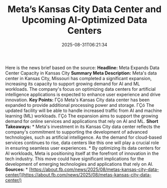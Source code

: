 ﻿---
title: "Meta’s Kansas City Data Center and Upcoming AI-Optimized Data Centers"
date: "2025-08-31T06:21:34"
category: "Markets"
summary: ""
slug: "metas kansas city data center and upcoming aioptimized data "
source_urls:
  - "https://about.fb.com/news/2025/08/metas-kansas-city-data-center/"
seo:
  title: "Meta’s Kansas City Data Center and Upcoming AI-Optimized Data Centers | Hash n Hedge"
  description: ""
  keywords: ["news", "markets", "brief"]
---
Here is the news brief based on the source:  **Headline:** Meta Expands Data Center Capacity in Kansas City  **Summary Meta Description:** Meta's data center in Kansas City, Missouri has completed a significant expansion, increasing its capacity to support growing demand for AI and ML workloads. The company's focus on optimizing data centers for artificial intelligence applications is expected to enhance user experience and drive innovation.  **Key Points:**  ΓÇó Meta's Kansas City data center has been expanded to provide additional processing power and storage. ΓÇó The updated facility will be able to handle increased traffic from AI and machine learning (ML) workloads. ΓÇó The expansion aims to support the growing demand for online services and applications that rely on AI and ML.  **Short Takeaways:**  * Meta's investment in its Kansas City data center reflects the company's commitment to supporting the development of advanced technologies, such as artificial intelligence. As the demand for cloud-based services continues to rise, data centers like this one will play a crucial role in ensuring seamless user experiences. * By optimizing its data centers for AI workloads, Meta is positioning itself at the forefront of innovation in the tech industry. This move could have significant implications for the development of emerging technologies and applications that rely on AI.  **Sources:**  * [https://about.fb.com/news/2025/08/metas-kansas-city-data-center/](https://about.fb.com/news/2025/08/metas-kansas-city-data-center/) 
